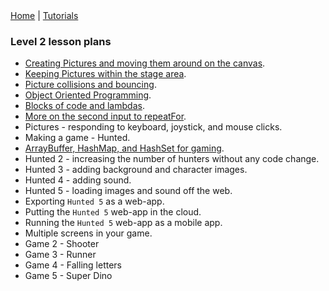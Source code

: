 <div class="nav">
  <a href="../../index.html">Home</a> | <a href="../../tutorials-index.html">Tutorials</a>
</div>

### Level 2 lesson plans

* [Creating Pictures and moving them around on the canvas](creating-moving-pictures.html).
* [Keeping Pictures within the stage area](keep-pictures-instage.html).
* [Picture collisions and bouncing](pic-collisions-bouncing.html).
* [Object Oriented Programming](oo-programming.html).
* [Blocks of code and lambdas](code-blocks.html).
* [More on the second input to repeatFor](repeat-for.html).
* Pictures - responding to keyboard, joystick, and mouse clicks.
* Making a game - Hunted.
* [ArrayBuffer, HashMap, and HashSet for gaming](abuffer-hmap-hset.html).
* Hunted 2 - increasing the number of hunters without any code change.
* Hunted 3 - adding background and character images.
* Hunted 4 - adding sound.
* Hunted 5 - loading images and sound off the web.
* Exporting `Hunted 5` as a web-app.
* Putting the `Hunted 5` web-app in the cloud.
* Running the `Hunted 5` web-app as a mobile app.
* Multiple screens in your game.
* Game 2 - Shooter
* Game 3 - Runner
* Game 4 - Falling letters
* Game 5 - Super Dino


